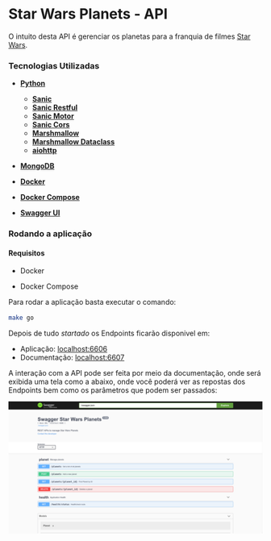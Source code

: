 # Star Wars Planets - API

O intuito desta API é gerenciar os planetas para a franquia de filmes [Star Wars](https://www.starwars.com).

### Tecnologias Utilizadas

* [**Python**](https://www.python.org)
  * [**Sanic**](https://sanic.readthedocs.io/en/latest/)
  * [**Sanic Restful**](https://github.com/CoCongV/sanic-restful)
  * [**Sanic Motor**](https://github.com/lixxu/sanic-motor)
  * [**Sanic Cors**](https://github.com/ashleysommer/sanic-cors)
  * [**Marshmallow**](https://marshmallow.readthedocs.io/en/3.0/index.html)
  * [**Marshmallow Dataclass**](https://lovasoa.github.io/marshmallow_dataclass/html/marshmallow_dataclass.html)
  * [**aiohttp**](https://aiohttp.readthedocs.io/en/stable/)
* [**MongoDB**](https://www.mongodb.com)

* [**Docker**](https://www.docker.com)

* [**Docker Compose**](https://docs.docker.com/compose/)

* [**Swagger UI**](https://swagger.io/tools/swagger-ui/)



### Rodando a aplicação

#### Requisitos

* Docker

* Docker Compose

Para rodar a aplicação basta executar o comando:

```sh
make go
```

Depois de tudo *startado* os Endpoints ficarão disponivel em:

* Aplicação: [localhost:6606](http://0.0.0.0:6606)
* Documentação: [localhost:6607](http://0.0.0.0:6607)

A interação com a API pode ser feita por meio da documentação, onde será exibida uma tela como a abaixo, onde você poderá ver as repostas dos Endpoints bem como os parâmetros que podem ser passados:

![Swagger Home](/images/swagger_homescreen.png "Swagger Home")